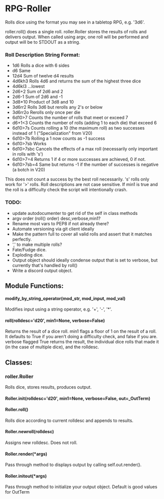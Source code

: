 RPG-Roller
==========


Rolls dice using the format you may see in a tabletop RPG, e.g. '3d6'.

roller.roll() does a single roll.
roller.Roller stores the results of rolls and delivers output.
When called using argv, one roll will be performed and output will be to STDOUT as a string.


### Roll Description String Format:
 - 1d6  Rolls a dice with 6 sides
 - d6   Same
 - 12d4 Sum of twelve d4 results
 - 4d6kh3   Rolls 4d6 and returns the sum of the highest three dice
 - 4d6kl3   ...lowest
 - 2d6+2    Sum of 2d6 and 2
 - 2d6-1    Sum of 2d6 and -1
 - 3d8*10   Product of 3d8 and 10
 - 3d6rr2   Rolls 3d6 but rerolls any 2's or below
 - 3d6rr2o  Rerolls only once per die
 - 6d10>7   Counts the number of rolls that meet or exceed 7
 - d6+1<3   Counts the number of rolls (adding 1 to each die) that exceed 6
 - 6d10>7s  Counts rolling a 10 (the maximum roll) as two successes instead of 1 ("Specialization" from V20)
 - 6d10>7b  Rolling a 1 now counts as -1 success
 - 6d10>7sb Works
 - 6d10>7sbc    Cancels the effects of a max roll (necessarily only important in rolls with 's')
 - 6d10>7=4 Returns 1 if 4 or more successes are achieved, 0 if not.
 - 6d10>7sb=4 Same but returns -1 if the number of successes is negative (a botch in V20)
 
This does not count a success by the best roll necessarily. 's' rolls only work for '>' rolls. Roll descriptions
are not case sensitive. If min1 is true and the roll is a difficulty check the script will intentionally crash.


### TODO:
 - update autodocumenter to get rid of the self in class methods
 - argv order (roll() order) desc,verbose,min1?
 - Rename most vars to PEP8 if not already there?
 - Automate versioning via git client ideally
 - Make the pattern full to cover all valid rolls and assert that it matches perfectly.
 - ',' to make multiple rolls?
 - Fate/Fudge dice.
 - Exploding dice.
 - Output object should ideally condense output that is set to verbose, but currently that's handled by roll()
 - Write a discord output object.


## Module Functions:

#### modify_by_string_operator(mod_str, mod_input, mod_val)
Modifies input using a string operator, e.g. '+', '-', '*'.

#### roll(rolldesc='d20', min1=None, verbose=False)
Returns the result of a dice roll.
min1 flags a floor of 1 on the result of a roll. It defaults to True if you aren't doing a difficulty check, and false if you are.
verbose flagged True returns the result, the individual dice rolls that made it (in the case of multiple dice), and the rolldesc.


## Classes:

### roller.Roller
Rolls dice, stores results, produces output.

#### Roller.__init__(rolldesc='d20', min1=None, verbose=False, out=_OutTerm)

#### Roller.roll()
Rolls dice according to current rolldesc and appends to results.

#### Roller.newroll(rolldesc)
Assigns new rolldesc. Does not roll.

#### Roller.render(*args)
Pass through method to displays output by calling self.out.render().

#### Roller.initout(*args)
Pass through method to initialize your output object. Default is good values for OutTerm
